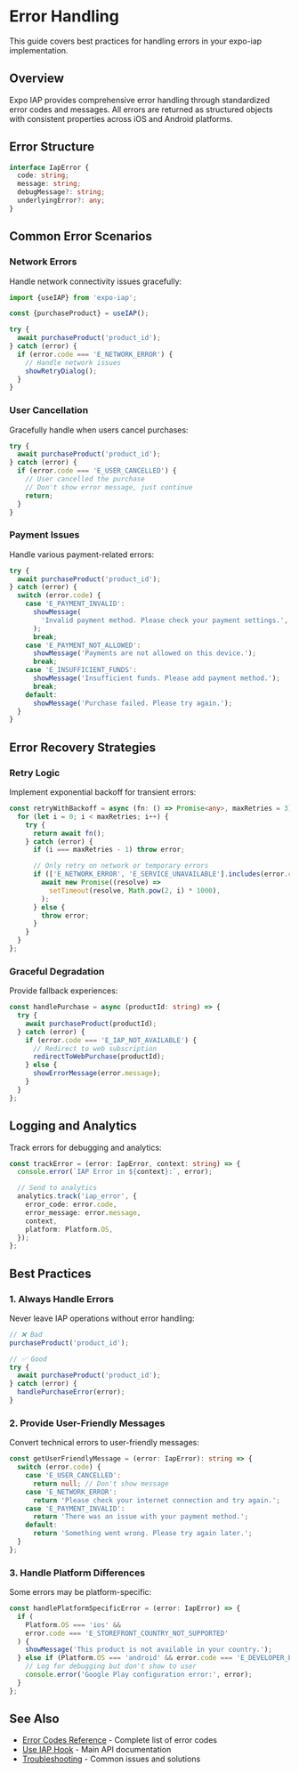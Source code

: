 # Error Handling

This guide covers best practices for handling errors in your expo-iap implementation.

## Overview

Expo IAP provides comprehensive error handling through standardized error codes and messages. All errors are returned as structured objects with consistent properties across iOS and Android platforms.

## Error Structure

```typescript
interface IapError {
  code: string;
  message: string;
  debugMessage?: string;
  underlyingError?: any;
}
```

## Common Error Scenarios

### Network Errors

Handle network connectivity issues gracefully:

```typescript
import {useIAP} from 'expo-iap';

const {purchaseProduct} = useIAP();

try {
  await purchaseProduct('product_id');
} catch (error) {
  if (error.code === 'E_NETWORK_ERROR') {
    // Handle network issues
    showRetryDialog();
  }
}
```

### User Cancellation

Gracefully handle when users cancel purchases:

```typescript
try {
  await purchaseProduct('product_id');
} catch (error) {
  if (error.code === 'E_USER_CANCELLED') {
    // User cancelled the purchase
    // Don't show error message, just continue
    return;
  }
}
```

### Payment Issues

Handle various payment-related errors:

```typescript
try {
  await purchaseProduct('product_id');
} catch (error) {
  switch (error.code) {
    case 'E_PAYMENT_INVALID':
      showMessage(
        'Invalid payment method. Please check your payment settings.',
      );
      break;
    case 'E_PAYMENT_NOT_ALLOWED':
      showMessage('Payments are not allowed on this device.');
      break;
    case 'E_INSUFFICIENT_FUNDS':
      showMessage('Insufficient funds. Please add payment method.');
      break;
    default:
      showMessage('Purchase failed. Please try again.');
  }
}
```

## Error Recovery Strategies

### Retry Logic

Implement exponential backoff for transient errors:

```typescript
const retryWithBackoff = async (fn: () => Promise<any>, maxRetries = 3) => {
  for (let i = 0; i < maxRetries; i++) {
    try {
      return await fn();
    } catch (error) {
      if (i === maxRetries - 1) throw error;

      // Only retry on network or temporary errors
      if (['E_NETWORK_ERROR', 'E_SERVICE_UNAVAILABLE'].includes(error.code)) {
        await new Promise((resolve) =>
          setTimeout(resolve, Math.pow(2, i) * 1000),
        );
      } else {
        throw error;
      }
    }
  }
};
```

### Graceful Degradation

Provide fallback experiences:

```typescript
const handlePurchase = async (productId: string) => {
  try {
    await purchaseProduct(productId);
  } catch (error) {
    if (error.code === 'E_IAP_NOT_AVAILABLE') {
      // Redirect to web subscription
      redirectToWebPurchase(productId);
    } else {
      showErrorMessage(error.message);
    }
  }
};
```

## Logging and Analytics

Track errors for debugging and analytics:

```typescript
const trackError = (error: IapError, context: string) => {
  console.error(`IAP Error in ${context}:`, error);

  // Send to analytics
  analytics.track('iap_error', {
    error_code: error.code,
    error_message: error.message,
    context,
    platform: Platform.OS,
  });
};
```

## Best Practices

### 1. Always Handle Errors

Never leave IAP operations without error handling:

```typescript
// ❌ Bad
purchaseProduct('product_id');

// ✅ Good
try {
  await purchaseProduct('product_id');
} catch (error) {
  handlePurchaseError(error);
}
```

### 2. Provide User-Friendly Messages

Convert technical errors to user-friendly messages:

```typescript
const getUserFriendlyMessage = (error: IapError): string => {
  switch (error.code) {
    case 'E_USER_CANCELLED':
      return null; // Don't show message
    case 'E_NETWORK_ERROR':
      return 'Please check your internet connection and try again.';
    case 'E_PAYMENT_INVALID':
      return 'There was an issue with your payment method.';
    default:
      return 'Something went wrong. Please try again later.';
  }
};
```

### 3. Handle Platform Differences

Some errors may be platform-specific:

```typescript
const handlePlatformSpecificError = (error: IapError) => {
  if (
    Platform.OS === 'ios' &&
    error.code === 'E_STOREFRONT_COUNTRY_NOT_SUPPORTED'
  ) {
    showMessage('This product is not available in your country.');
  } else if (Platform.OS === 'android' && error.code === 'E_DEVELOPER_ERROR') {
    // Log for debugging but don't show to user
    console.error('Google Play configuration error:', error);
  }
};
```

## See Also

- [Error Codes Reference](../api/error-codes) - Complete list of error codes
- [Use IAP Hook](../api/use-iap) - Main API documentation
- [Troubleshooting](./troubleshooting) - Common issues and solutions
